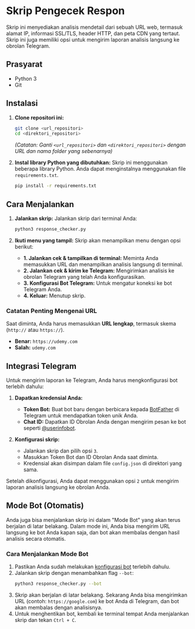 # Skrip Pengecek Respon

Skrip ini menyediakan analisis mendetail dari sebuah URL web, termasuk alamat IP, informasi SSL/TLS, header HTTP, dan peta CDN yang tertaut. Skrip ini juga memiliki opsi untuk mengirim laporan analisis langsung ke obrolan Telegram.

## Prasyarat

- Python 3
- Git

## Instalasi

1.  **Clone repositori ini:**
    ```bash
    git clone <url_repositori>
    cd <direktori_repositori>
    ```
    *(Catatan: Ganti `<url_repositori>` dan `<direktori_repositori>` dengan URL dan nama folder yang sebenarnya)*

2.  **Instal library Python yang dibutuhkan:**
    Skrip ini menggunakan beberapa library Python. Anda dapat menginstalnya menggunakan file `requirements.txt`.
    ```bash
    pip install -r requirements.txt
    ```

## Cara Menjalankan

1.  **Jalankan skrip:**
    Jalankan skrip dari terminal Anda:
    ```bash
    python3 response_checker.py
    ```

2.  **Ikuti menu yang tampil:**
    Skrip akan menampilkan menu dengan opsi berikut:
    - **1. Jalankan cek & tampilkan di terminal:** Meminta Anda memasukkan URL dan menampilkan analisis langsung di terminal.
    - **2. Jalankan cek & kirim ke Telegram:** Mengirimkan analisis ke obrolan Telegram yang telah Anda konfigurasikan.
    - **3. Konfigurasi Bot Telegram:** Untuk mengatur koneksi ke bot Telegram Anda.
    - **4. Keluar:** Menutup skrip.

### Catatan Penting Mengenai URL

Saat diminta, Anda harus memasukkan **URL lengkap**, termasuk skema (`http://` atau `https://`).

-   **Benar:** `https://udemy.com`
-   **Salah:** `udemy.com`

## Integrasi Telegram

Untuk mengirim laporan ke Telegram, Anda harus mengkonfigurasi bot terlebih dahulu:

1.  **Dapatkan kredensial Anda:**
    -   **Token Bot:** Buat bot baru dengan berbicara kepada [BotFather](https://t.me/botfather) di Telegram untuk mendapatkan token unik Anda.
    -   **Chat ID:** Dapatkan ID Obrolan Anda dengan mengirim pesan ke bot seperti [@userinfobot](https://t.me/userinfobot).

2.  **Konfigurasi skrip:**
    -   Jalankan skrip dan pilih opsi `3`.
    -   Masukkan Token Bot dan ID Obrolan Anda saat diminta.
    -   Kredensial akan disimpan dalam file `config.json` di direktori yang sama.

Setelah dikonfigurasi, Anda dapat menggunakan opsi `2` untuk mengirim laporan analisis langsung ke obrolan Anda.

## Mode Bot (Otomatis)

Anda juga bisa menjalankan skrip ini dalam "Mode Bot" yang akan terus berjalan di latar belakang. Dalam mode ini, Anda bisa mengirim URL langsung ke bot Anda kapan saja, dan bot akan membalas dengan hasil analisis secara otomatis.

### Cara Menjalankan Mode Bot

1.  Pastikan Anda sudah melakukan [konfigurasi bot](#integrasi-telegram) terlebih dahulu.
2.  Jalankan skrip dengan menambahkan flag `--bot`:
    ```bash
    python3 response_checker.py --bot
    ```
3.  Skrip akan berjalan di latar belakang. Sekarang Anda bisa mengirimkan URL (contoh: `https://google.com`) ke bot Anda di Telegram, dan bot akan membalas dengan analisisnya.
4.  Untuk menghentikan bot, kembali ke terminal tempat Anda menjalankan skrip dan tekan `Ctrl + C`.

